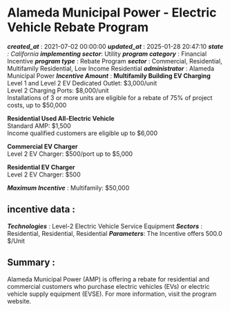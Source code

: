 # Alameda Municipal Power - Electric Vehicle Rebate Program 
 ***created_at*** : 2021-07-02 00:00:00 
 ***updated_at*** : 2025-01-28 20:47:10 
 ***state** : California 
 **implementing sector***: Utility 
 ***program category*** : Financial Incentive 
 ***program type*** : Rebate Program 
 ***sector*** : Commercial, Residential, Multifamily Residential, Low Income Residential 
 ***administrator*** : Alameda Municipal Power 
 ***Incentive Amount*** : **Multifamily Building EV Charging**  
Level 1 and Level 2 EV Dedicated Outlet: $3,000/unit  
Level 2 Charging Ports: $8,000/unit  
Installations of 3 or more units are eligible for a rebate of 75% of project
costs, up to $50,000  
  
**Residential Used All-Electric Vehicle**  
Standard AMP: $1,500  
Income qualified customers are eligible up to $6,000  
  
**Commercial EV Charger**  
Level 2 EV Charger: $500/port up to $5,000  
  
**Residential EV Charger**  
Level 2 EV Charger: $500  

 
 ***Maximum Incentive*** : Multifamily: $50,000  

 
 ## incentive data : 
 ***Technologies*** : Level-2 Electric Vehicle Service Equipment 
 ***Sectors*** : Residential, Residential, Residential 
 ***Parameters***: The Incentive offers 500.0 $/Unit 
 
 ## Summary : 
 Alameda Municipal Power (AMP) is offering a rebate for residential and
commercial customers who purchase electric vehicles (EVs) or electric vehicle
supply equipment (EVSE). For more information, visit the program website.

 
 